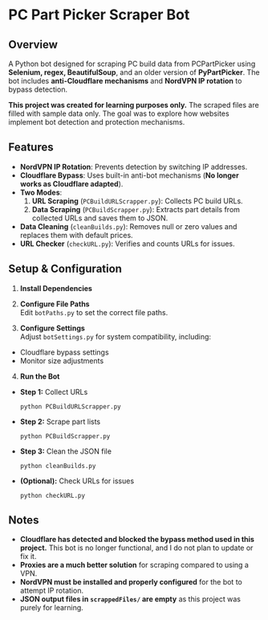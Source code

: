# PC Part Picker Scraper Bot

## Overview
A Python bot designed for scraping PC build data from PCPartPicker using **Selenium, regex, BeautifulSoup**, and an older version of **PyPartPicker**. The bot includes **anti-Cloudflare mechanisms** and **NordVPN IP rotation** to bypass detection.  

**This project was created for learning purposes only.** The scraped files are filled with sample data only. The goal was to explore how websites implement bot detection and protection mechanisms.

## Features
- **NordVPN IP Rotation**: Prevents detection by switching IP addresses.
- **Cloudflare Bypass**: Uses built-in anti-bot mechanisms (**No longer works as Cloudflare adapted**).
- **Two Modes**:
  1. **URL Scraping** (`PCBuildURLScrapper.py`): Collects PC build URLs.
  2. **Data Scraping** (`PCBuildScrapper.py`): Extracts part details from collected URLs and saves them to JSON.
- **Data Cleaning** (`cleanBuilds.py`): Removes null or zero values and replaces them with default prices.
- **URL Checker** (`checkURL.py`): Verifies and counts URLs for issues.

## Setup & Configuration
1. **Install Dependencies**  
2. **Configure File Paths**  
Edit `botPaths.py` to set the correct file paths.

3. **Configure Settings**  
Adjust `botSettings.py` for system compatibility, including:
- Cloudflare bypass settings
- Monitor size adjustments

4. **Run the Bot**  
- **Step 1:** Collect URLs  
  ```
  python PCBuildURLScrapper.py
  ```
- **Step 2:** Scrape part lists  
  ```
  python PCBuildScrapper.py
  ```
- **Step 3:** Clean the JSON file  
  ```
  python cleanBuilds.py
  ```
- **(Optional):** Check URLs for issues  
  ```
  python checkURL.py
  ```

## Notes
- **Cloudflare has detected and blocked the bypass method used in this project.** This bot is no longer functional, and I do not plan to update or fix it.
- **Proxies are a much better solution** for scraping compared to using a VPN.
- **NordVPN must be installed and properly configured** for the bot to attempt IP rotation.
- **JSON output files in `scrappedFiles/` are empty** as this project was purely for learning.
